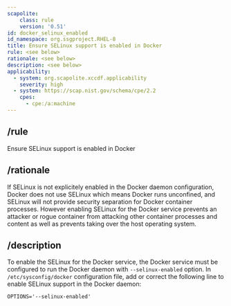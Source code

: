 ```yaml
---
scapolite:
    class: rule
    version: '0.51'
id: docker_selinux_enabled
id_namespace: org.ssgproject.RHEL-8
title: Ensure SELinux support is enabled in Docker
rule: <see below>
rationale: <see below>
description: <see below>
applicability:
  - system: org.scapolite.xccdf.applicability
    severity: high
  - system: https://scap.nist.gov/schema/cpe/2.2
    cpes:
      - cpe:/a:machine
---
```



## /rule

Ensure SELinux support is enabled in Docker

## /rationale

If
SELinux is not explicitely enabled in the Docker daemon configuration,
Docker does not use SELinux which means Docker runs unconfined, and
SELinux will not provide security separation for Docker container
processes. However enabling SELinux for the Docker service prevents an
attacker or rogue container from attacking other container processes and
content as well as prevents taking over the host operating system.

## /description

To
enable the SELinux for the Docker service, the Docker service must be
configured to run the Docker daemon with `--selinux-enabled` option. In
`/etc/sysconfig/docker` configuration file, add or correct the following
line to enable SELinux support in the Docker daemon:

``` 
OPTIONS='--selinux-enabled'
```
